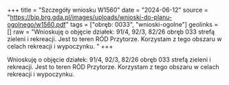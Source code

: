 +++
title = "Szczegóły wniosku W1560"
date = "2024-06-12"
source = "https://bip.brg.gda.pl/images/uploads/wnioski-do-planu-ogolnego/w1560.pdf"
tags = ["obręb: 0033", "wnioski-ogolne"]
geolinks = []
raw = "Wnioskuję o objęcie działek: 91/4, 92/3, 82/26 obręb 033 strefą zieleni i rekreacji. Jest to teren RÓD Przytorze. Korzystam z tego obszaru w celach rekreacji i wypoczynku. "
+++

Wnioskuję o objęcie działek: 91/4, 92/3, 82/26 obręb 033 strefą zieleni i rekreacji.
Jest to teren RÓD Przytorze. Korzystam z tego obszaru w celach rekreacji i wypoczynku.



